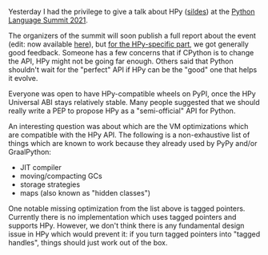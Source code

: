 <!--
.. title: HPy @ Python Language Summit
.. slug: hpy-python-language-summit
.. date: 2021-05-12 10:00:00 UTC
.. author: antocuni
.. tags:
.. category:
.. link:
.. description:
.. type: text
-->


Yesterday I had the privilege to give a talk about HPy
 ([sildes](/talks/2021/05/hpy-present-and-future.pdf)) at the
 [Python Language Summit 2021](https://us.pycon.org/2021/summits/language/).

The organizers of the summit will soon publish a full report about the event
(edit: now available
[here](https://pyfound.blogspot.com/2021/05/the-2021-python-language-summit.html)),
but [for the HPy-specific
part](https://pyfound.blogspot.com/2021/05/the-2021-python-language-summit-hpy.html),
we got generally good feedback. Someone has a few concerns that if CPython is
to change the API, HPy might not be going far enough. Others said that Python
shouldn't wait for the "perfect" API if HPy can be the "good" one that helps it
evolve.

Everyone was open to have HPy-compatible wheels on PyPI, once the HPy
Universal ABI stays relatively stable. Many people suggested that we should
really write a PEP to propose HPy as a "semi-official" API for Python.

<!--TEASER_END-->

An interesting question was about which are the VM optimizations which are
compatible with the HPy API. The following is a non-exhaustive list of things
which are known to work because they already used by PyPy and/or GraalPython:

  - JIT compiler
  - moving/compacting GCs
  - storage strategies
  - maps (also known as "hidden classes")

One notable missing optimization from the list above is tagged
pointers. Currently there is no implementation which uses tagged pointers and
supports HPy. However, we don't think there is any fundamental design issue in
HPy which would prevent it: if you turn tagged pointers into "tagged handles",
things should just work out of the box.

